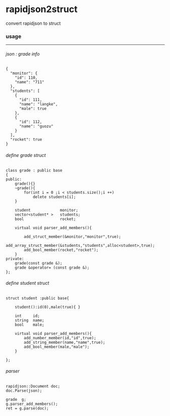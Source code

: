 # rapidjson2struct
convert rapidjson to struct 

### usage

---


###### json : grade info 

```
{
  "monitor": {
    "id": 110,
    "name": "711"
  },
  "students": [
    {
      "id": 111,
      "name": "langke",
      "male": true
    },
    {
      "id": 112,
      "name": "guozu"
    }
  ],
  "rocket": true
}
```

###### define grade struct 

```
class grade : public base
{
public:
    grade(){}
    ~grade(){
        for(int i = 0 ;i < students.size();i ++)
            delete students[i];
    }

    student             monitor;
    vector<student* >   students;
    bool                rocket;

    virtual void parser_add_members(){

        add_struct_member(&monitor,"monitor",true);
        add_array_struct_member(&students,"students",alloc<student>,true);
        add_bool_member(rocket,"rocket");
    }
private:
    grade(const grade &);
    grade &operator= (const grade &);    
};
```
###### define student struct


```
struct student :public base{

    student():id(0),male(true){ }

    int     id;
    string  name;
    bool    male;

    virtual void parser_add_members(){
        add_number_member(id,"id",true);
        add_string_member(name,"name",true);
        add_bool_member(male,"male");
    }

};
```

###### parser

```
rapidjson::Document doc;
doc.Parse(json);
    
grade  g;
g.parser_add_members();
ret = g.parse(doc);
 
```



